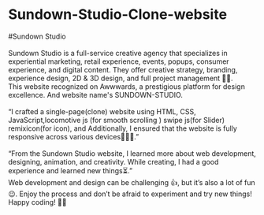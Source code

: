# Sundown-Studio-Clone-website

#Sundown Studio<br>
<br>
Sundown Studio is a full-service creative agency that specializes in experiential marketing, retail experience, events, popups, consumer experience, and digital content. They offer creative strategy, branding, experience design, 2D & 3D design, and full project management 🌟🚀.
<br>
This website recognized on Awwwards, a prestigious platform for design excellence. And website name's SUNDOWN-STUDIO.<br>
<br>
“I crafted a single-page(clone) website using HTML, CSS, JavaScript,locomotive js (for smooth scrolling ) swipe js(for Slider) remixicon(for icon), and  Additionally, I ensured that the website is fully responsive across various devices👨‍💻📱.”<br>
<br>
“From the Sundown Studio website, I learned more about web development, designing, animation, and creativity. While creating, I had a good experience and learned new things⏳.” <br>
Web development and design can be challenging 👍, but it’s also a lot of fun😉. Enjoy the process and don’t be afraid to experiment and try new things!
<br>
Happy coding! 🌟🚀
